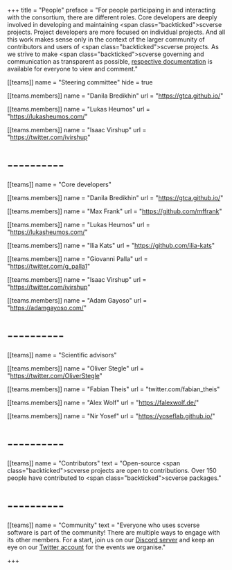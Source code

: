+++
title = "People"
preface = "For people participaing in and interacting with the consortium, there are different roles. Core developers are deeply involved in developing and maintaining <span class=\"backticked\">scverse</span> projects. Project developers are more focused on individual projects. And all this work makes sense only in the context of the larger community of contributors and users of <span class=\"backticked\">scverse</span> projects. As we strive to make <span class=\"backticked\">scverse</span> governing and communication as transparent as possible, <a href='https://github.com/scverse/governance' target='_blank'>respective documentation</a> is available for everyone to view and comment."

[[teams]]
	name = "Steering committee"
	hide = true

[[teams.members]]
	name = "Danila Bredikhin"
	url = "https://gtca.github.io/"

[[teams.members]]
	name = "Lukas Heumos"
	url = "https://lukasheumos.com/"

[[teams.members]]
	name = "Isaac Virshup"
	url = "https://twitter.com/ivirshup"

# ----------

[[teams]]
	name = "Core developers"

[[teams.members]]
	name = "Danila Bredikhin"
	url = "https://gtca.github.io/"

[[teams.members]]
	name = "Max Frank"
	url = "https://github.com/mffrank"

[[teams.members]]
	name = "Lukas Heumos"
	url = "https://lukasheumos.com/"

[[teams.members]]
	name = "Ilia Kats"
	url = "https://github.com/ilia-kats"

[[teams.members]]
	name = "Giovanni Palla"
	url = "https://twitter.com/g_palla1"

[[teams.members]]
	name = "Isaac Virshup"
	url = "https://twitter.com/ivirshup"

[[teams.members]]
	name = "Adam Gayoso"
	url = "https://adamgayoso.com/"

# ----------

[[teams]]
	name = "Scientific advisors"

[[teams.members]]
	name = "Oliver Stegle"
	url = "https://twitter.com/OliverStegle"

[[teams.members]]
	name = "Fabian Theis"
	url = "twitter.com/fabian_theis"

[[teams.members]]
	name = "Alex Wolf"
	url = "https://falexwolf.de/"


[[teams.members]]
	name = "Nir Yosef"
	url = "https://yoseflab.github.io/"

# ----------

[[teams]]
	name = "Contributors"
	text = "Open-source <span class=\"backticked\">scverse</span> projects are open to contributions. Over 150 people have contributed to <span class=\"backticked\">scverse</span> packages."

# ----------

[[teams]]
	name = "Community"
	text = "Everyone who uses <span class='backticked'>scverse</span> software is part of the community! There are multiple ways to engage with its other members. For a start, join us on our <a href='https://discord.gg/zDVDtFFcNe' target='_blank'>Discord server</a> and keep an eye on our <a href='https://twitter.com/scanpy_team' target='_blank'>Twitter account</a> for the events we organise."

+++
